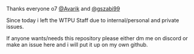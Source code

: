 Thanks everyone o7
[@Avarik](https://www.youtube.com/channel/UCYGXjAdKYsAXnkt3VDl7PSw) and [@gszabi99](https://github.com/gszabi99/War-Thunder-Datamine) 

Since today i left the WTPU Staff due to internal/personal and private issues.

If anyone wants/needs this repository please either dm me on discord or make an issue here and i will put it up on my own github.